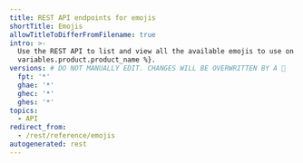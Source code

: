```yaml
---
title: REST API endpoints for emojis
shortTitle: Emojis
allowTitleToDifferFromFilename: true
intro: >-
  Use the REST API to list and view all the available emojis to use on {% data
  variables.product.product_name %}.
versions: # DO NOT MANUALLY EDIT. CHANGES WILL BE OVERWRITTEN BY A 🤖
  fpt: '*'
  ghae: '*'
  ghec: '*'
  ghes: '*'
topics:
  - API
redirect_from:
  - /rest/reference/emojis
autogenerated: rest
---
```




<!-- Content after this section is automatically generated -->
